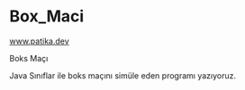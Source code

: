 # Box_Maci

www.patika.dev

Boks Maçı

Java Sınıflar ile boks maçını simüle eden programı yazıyoruz.
